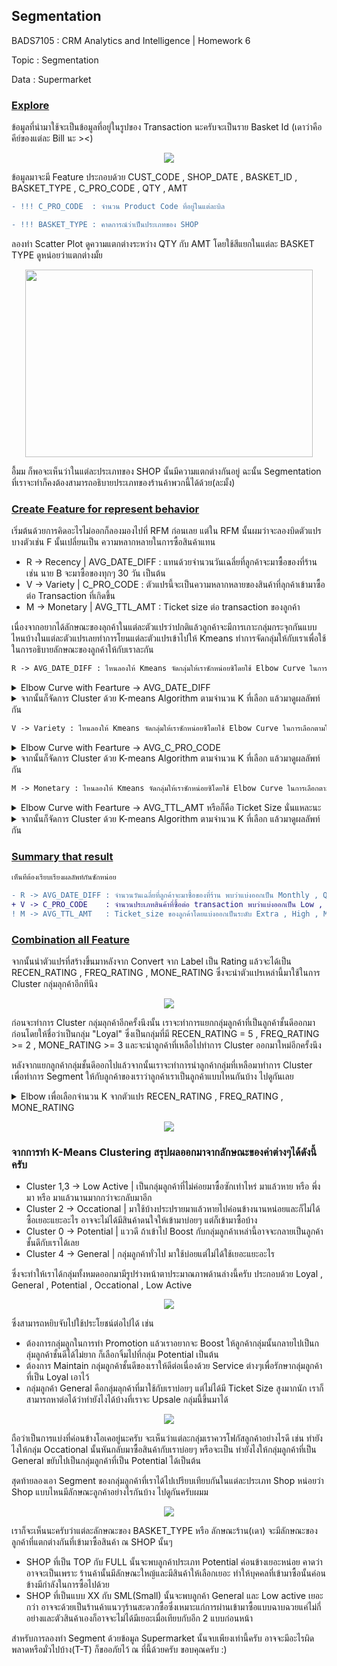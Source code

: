 ## **Segmentation**

BADS7105 : CRM Analytics and Intelligence | Homework 6

Topic : Segmentation 

Data : Supermarket

### <ins>Explore</ins>

  ข้อมูลที่นำมาใช้จะเป็นข้อมูลที่อยู่ในรูปของ Transaction นะครับจะเป็นราย Basket Id (เดาว่าคือคีย์ของแต่ละ Bill นะ ><)

<p align="center">
 <img  src="./Explore_Pic_01.JPG">
</p>

ข้อมูลมาจะมี Feature ประกอบด้วย CUST_CODE , SHOP_DATE , BASKET_ID , BASKET_TYPE , C_PRO_CODE , QTY , AMT

```diff
- !!! C_PRO_CODE  : จำนวน Product Code ที่อยู่ในแต่ละบิล 

- !!! BASKET_TYPE : คาดการณ์ว่าเป็นประเภทของ SHOP 
```
ลองทำ Scatter Plot ดูความแตกต่างระหว่าง QTY กับ AMT โดยใช้สีแยกในแต่ละ BASKET TYPE ดูหน่อยว่าแตกต่างมั้ย

<p align="center">
 <img  width="460" height="300" src="./SCATTER_OVERALL.png">
</p>

อื้มม ก็พอจะเห็นว่าในแต่ละประเภทของ SHOP นั้นมีความแตกต่างกันอยู่ ฉะนั้น Segmentation ที่เราจะทำก็คงต้องสามารถอธิบายประเภทของร้านค้าพวกนี้ได้ด้วย(ละมั้ง)

<!-- ![table](./Explore_Pic_01.JPG) -->

### <ins>Create Feature for represent behavior</ins>

  เริ่มต้นด้วยการคิดอะไรไม่ออกก็ลองมองไปที่ RFM ก่อนเลย แต่ใน RFM นั้นผมว่าจะลองบิดตัวแปรบางตัวเช่น F นั้นเปลี่ยนเป็น ความหลากหลายในการซื้อสินค้าแทน
- R -> Recency | AVG_DATE_DIFF : แทนด้วยจำนวนวันเฉลี่ยที่ลูกค้าจะมาซื้อของที่ร้าน เช่น นาย B จะมาซื้อของทุกๆ 30 วัน เป็นต้น
- V -> Variety | C_PRO_CODE : ตัวแปรนี้จะเป็นความหลากหลายของสินค้าที่ลุกค้าเข้ามาซื้อต่อ Transaction ที่เกิดขึ้น
- M -> Monetary | AVG_TTL_AMT : Ticket size ต่อ transaction ของลูกค้า 

เนื่องจากอยากได้ลักษณะของลุกค้าในแต่ละตัวแปรว่าปกติแล้วลูกค้าจะมีการเกาะกลุ่มกระจุกกันแบบไหนบ้างในแต่ละตัวแปรเลยทำการโยนแต่ละตัวแปรเข้าไปให้ Kmeans ทำการจัดกลุ่มให้กับเราเพื่อใช้ในการอธิบายลักษณะของลูกค้าให้กับเราละกัน

```diff
R -> AVG_DATE_DIFF : ไหนลองให้ Kmeans จัดกลุ่มให้เราซักหน่อยซิโดยใช้ Elbow Curve ในการเลือกตามใน spoil 
```

<details> 
  <summary>Elbow Curve with Fearture -> AVG_DATE_DIFF </summary>
  <p align="center">
    <img  width="460" height="300" src="./Elbow_recen.png">
    
    จิ้มๆเอาตรง 4 ละกัน กำลังหักข้อพอดี 5555
    ปล.ทำการ Scale ด้วย Standatdize เด้อออ
  </p> 
</details>

<details> 
  <summary>จากนั้นก็จัดการ Cluster ด้วย K-means Algorithm ตามจำนวน K ที่เลือก แล้วมาดูผลลัพท์กัน</summary>
  <p align="center">
    <img  src="./Kclus_recen.JPG">
    
    ก็จากผลลัพท์ที่ได้เลยลอง Groupby Data ด้วย Kmeans ที่แบ่งออกมาได้จึงสรุป Label ให้แต่ละกลุ่มออกเป็นดังนี้
    
    - Cluster 0 : ตั้งชื่อให้ว่าเป็นกลุ่มที่มีลักษณะมาซื้อสินค้าระดับ Quarterly ละกัน
    - Cluster 1 : ตั้งชื่อให้ว่าเป็นกลุ่มที่มีลักษณะมาซื้อสินค้าระดับ Yearly ละกัน
    - Cluster 2 : ตั้งชื่อให้ว่าเป็นกลุ่มที่มีลักษณะมาซื้อสินค้าระดับ Outlier ไปเลยนานๆใช้ทีไม่ดีเลยนะลูกค้ากลุ่มนี้
    - Cluster 3 : ตั้งชื่อให้ว่าเป็นกลุ่มที่มีลักษณะมาซื้อสินค้าระดับ Monthly ละกัน กลุ่มนี้น่าจะเป็นกลุ่มลูกค้าที่ดีในแง่ของการมาซื้อของที่ร้าน เนื่องจากมาค่อนข้างบ่อย
    
    ##ลืมบอกไป ลูกค้าที่นำมา Cluster ในกลุ่มตัวแปรนี้จะตัดลูกค้าที่เคยมาซื้อของที่ร้านครั้งเดียวออกนะ กลุ่มนั้นก็จะถูกจำแนกเป็น Come Once ไปแทน เนื่องจากพึ่งมาแค่ครั้งเดียวไม่สามารถหาจำนวนวันที่จะมาอีกได้ 
    อีกอย่างคิดว่าการที่เค้ามาแค่ครั้งเดียวอาจจะยังไม่สามารถอธิบายอะไรได้มากพอ เนื่องจากปกติแล้วร้านค้าก็มักจะมีเหล่าลูกค้าที่ผ่านมาและผ่านไปอยู่เสมอๆนั่นแหละ
  </p> 
</details>

```diff
V -> Variety : ไหนลองให้ Kmeans จัดกลุ่มให้เราซักหน่อยซิโดยใช้ Elbow Curve ในการเลือกตามใน spoil 
```

<details> 
  <summary>Elbow Curve with Fearture -> AVG_C_PRO_CODE </summary>
  <p align="center">
    <img  width="460" height="300" src="./Elbow_freq.png">
    
    Choosen K = 5
    ปล.ทำการ Scale ด้วย Standatdize เด้อออ
  </p> 
</details>

<details> 
  <summary>จากนั้นก็จัดการ Cluster ด้วย K-means Algorithm ตามจำนวน K ที่เลือก แล้วมาดูผลลัพท์กัน</summary>
  <p align="center">
    <img  src="./Kclus_freq.JPG">
    
    ก็จากผลลัพท์ที่ได้เลยลอง Groupby Data ด้วย Kmeans ที่แบ่งออกมาได้โดยจะเห็นว่าจะแบ่งเป็นระดับต่างๆของความหลากหลายในการซื้อ จึงสรุป Label ให้แต่ละกลุ่มออกเป็นดังนี้
    
    - Cluster 2 -> Low : ซื้อครั้งนึงไม่กี่ประเภทสินค้า
    - Cluster 0 -> Medium : ซื้อระดับกลางๆ 
    - Cluster 1,4,3 -> High : ซื้่อที่หลายประเภทมาก
    
  </p> 
</details>

```diff
M -> Monetary : ไหนลองให้ Kmeans จัดกลุ่มให้เราซักหน่อยซิโดยใช้ Elbow Curve ในการเลือกตามใน spoil 
```

<details> 
  <summary>Elbow Curve with Fearture -> AVG_TTL_AMT หรือก็คือ Ticket Size นั่นแหละนะ </summary>
  <p align="center">
    <img  width="460" height="300" src="./Elbow_mone.png">
    
    Choosen K = 5
    ปล.ทำการ Scale ด้วย Standatdize เด้อออ
  </p> 
</details>

<details> 
  <summary>จากนั้นก็จัดการ Cluster ด้วย K-means Algorithm ตามจำนวน K ที่เลือก แล้วมาดูผลลัพท์กัน</summary>
  <p align="center">
    <img  src="./Kclus_mone.JPG">
    
    ก็จากผลลัพท์ที่ได้เลยลอง Groupby Data ด้วย Kmeans ที่แบ่งออกมาได้ เนื่องจากเป็น Ticket_size เลยนำลักษณะของกลุ่มที่ได้แบ่งเป็นระดับของการใช้จ่ายขึ้นมา
    
    - Cluster 0 -> Low 
    - Cluster 2 -> Medium 
    - Cluster 1 -> Moderate 
    - Cluster 3 -> High 
    - Cluster 4 -> Extra 
    
  </p> 
</details>

### <ins>Summary that result</ins>

```diff 
เห็นทีต้องเรียบเรียงผลลัพท์กันซักหน่อย

- R -> AVG_DATE_DIFF : จำนวนวันเฉลี่ยที่ลูกค้าจะมาซื้อของที่ร้าน พบว่าแบ่งออกเป็น Monthly , Quarterly , Yearly , Outlier , Come Once โดยให้ Rating เป็น 5 , 4 , 3 , 2 , 1 ตามลำดับ 
+ V -> C_PRO_CODE    : จำนวนประเภทสินค้าที่ซื้อต่อ transaction พบว่าแบ่งออกเป็น Low , Medium , High โดยให้ Rating เป็น 3 , 2 , 1 ตามลำดับ 
! M -> AVG_TTL_AMT   : Ticket_size ของลูกค้าโดยแบ่งออกเป็นระดับ Extra , High , Moderate , Medium , Low โดยให้ Rating เป็น 5 , 4 , 3 , 2 , 1 ตามลำดับ 

```

### <ins>Combination all Feature</ins>

จากนั้นนำตัวแปรที่สร้างขึ้นมาหลังจาก Convert จาก Label เป็น Rating แล้วจะได้เป็น RECEN_RATING , FREQ_RATING , MONE_RATING ซึ่งจะนำตัวแปรเหล่านี้มาใช้ในการ Cluster กลุ่มลุกค้าอีกทีนึง

<p align="center">
 <img  src="./combination_fearture.JPG">
</p>

ก่อนจะทำการ Cluster กลุ่มลุกค้าอีกครั้งนึงนั้น เราจะทำการแยกกลุ่มลูกค้าที่เป็นลูกค้าชั้นดีออกมาก่อนโดยให้ชื่อว่าเป็นกลุ่ม "Loyal" ซึ่งเป็นกลุ่มที่มี RECEN_RATING = 5 , FREQ_RATING >= 2 , MONE_RATING >= 3
และจะนำลูกค้าที่เหลือไปทำการ Cluster ออกมาใหม่อีกครั้งนึง

หลังจากแยกลูกค้ากลุ่มชั้นดีออกไปแล้วจากนั้นเราจะทำการนำลูกค้ากลุ่มที่เหลือมาทำการ Cluster เพื่อทำการ Segment ให้กับลูกค้าของเราว่าลูกค้าเราเป็นลูกค้าแบบไหนกันบ้าง ไปดูกันเลย
<details> 
  <summary>Elbow เพื่อเลือกจำนวน K จากตัวแปร RECEN_RATING , FREQ_RATING , MONE_RATING </summary>
  <p align="center">
    <img  width="460" height="300" src="./Elbow_cluster_all.png">
  </p>
</details>

<p align="center">
  <img  src="./Kclus_cust_all.JPG">
</p>

### จากการทำ K-Means Clustering สรุปผลออกมาจากลักษณะของค่าต่างๆได้ดังนี้ครับ

- Cluster 1,3 -> Low Active | เป็นกลุ่มลูกค้าที่ไม่ค่อยมาซื้อซักเท่าไหร่ มาแล้วหาย หรือ พึ่งมา หรือ มาแล้วนานมากกว่าจะกลับมาอีก  
- Cluster 2 -> Occational | มาใช้บ้างประปรายมาแล้วหายไปค่อนข้างนานหน่อยและก็ไม่ได้ซื้อเยอะแยะอะไร อาจจะไม่ได้มีสินค้าดนใจให้เข้ามาบ่อยๆ แต่ก็เข้ามาซื้อบ้าง
- Cluster 0 -> Potential  | แววดี ถ้าเข้าไป Boost กับกลุ่มลูกค้าเหล่านี้อาจจะกลายเป็นลูกค้าชั้นดีกับเราได้เลย
- Cluster 4 -> General | กลุ่มลูกค้าทั่วไป มาใช้บ่อยแต่ไม่ได้ใช้เยอะแยะอะไร 

ซึ่งจะทำให้เราได้กลุ่มทั้งหมดออกมามีรูปร่างหน้าตาประมาณภาพด้านล่างนี้ครับ ประกอบด้วย Loyal , General , Potential , Occational , Low Active 

<p align="center">
  <img  src="./Heat_Map_Cluster.png">
</p>

ซึ่งสามารถหยิบจับไปใช้ประโยชน์ต่อไปได้ เช่น

- ต้องการกลุ่มลูกในการทำ Promotion แล้วเราอยากจะ Boost ให้ลูกค้ากลุ่มนั้นกลายไปเป็นกลุ่มลูกค้าชั้นดีได้ไม่ยาก ก็เลือกจิ้มไปที่กลุ่ม Potential เป็นต้น
- ต้องการ Maintain กลุ่มลูกค้าชั้นดีของเราให้ดีต่อเนื่องด้วย Service ต่างๆเพื่อรักษากลุ่มลูกค้าที่เป็น Loyal เอาไว้
- กลุ่มลูกค้า General คือกลุ่มลุกค้าที่มาใช้กับเราบ่อยๆ แต่ไม่ได้มี Ticket Size สูงมากนัก เราก็สามารถหาต่อได้ว่าทำยังไงได้บ้างที่เราจะ Upsale กลุ่มนี้ขึ้นมาได้

<p align="center">
  <img  src="./Bubble_Cluster.png">
</p>

ถือว่าเป็นการแบ่งที่ค่อนข้างโอเคอยู่นะครับ จะเห็นว่าแต่ละกลุ่มเราควรโฟกัสลูกค้าอย่างไรดี เช่น ทำยังไงให้กลุ่ม Occational นั้นหันกลับมาซื้อสินค้ากับเราบ่อยๆ 
หรือจะเป็น ทำยังไงให้กลุ่มลูกค้าที่เป็น General ขยับไปเป็นกลุ่มลูกค้าที่เป็น Potential ได้เป็นต้น

สุดท้ายลองเอา Segment ของกลุ่มลูกค้าที่เราได้ไปเปรียบเทียบกันในแต่ละประเภท Shop หน่อยว่า Shop แบบไหนมีลักษณะลูกค้าอย่างไรกันบ้าง ไปดูกันครับผมม

<p align="center">
  <img  src="./Pack_all_basket_type.png">
</p>

เราก็จะเห็นนะครับว่าแต่ละลักษณะของ BASKET_TYPE หรือ ลักษณะร้าน(เดา) จะมีลักษณะของลูกค้าที่แตกต่างกันที่เข้ามาซื้อสินค้า ณ SHOP นั้นๆ

- SHOP ที่เป็น TOP กับ FULL นั้นจะพบลูกค้าประเภท Potential ค่อนข้างเยอะหน่อย คาดว่าอาจจะเป็นเพราะ ร้านค้านั้นมีลักษณะใหญ้และมีสินค้าให้เลือกเยอะ ทำให้บุคคลที่เข้ามาซื้อนั้นค่อนข้างมีกำลังในการซื้อไปด้วย
- SHOP ที่เป็นแบบ XX กับ SML(Small) นั้นจะพบลูกค้า General และ Low active เยอะกว่า อาจจะด้วยเป็นร้านค้าแนวๆร้านสะดวกซื้อซึ่งเหมาะแก่การผ่านเข้ามาซื้อแบบฉาบฉวยแค่ไม่กี่อย่างและตัวสินค้าเองก็อาจจะไม่ได้มีเยอะเมื่อเทียบกับอีก 2 แบบก่อนหน้า



สำหรับการลองทำ Segment ด้วยข้อมูล Supermarket นั้นจบเพียงเท่านี้ครับ อาจจะมีอะไรผิดพลาดหรือมั่วไปบ้าง(T-T) ก็ขออภัยไว้ ณ ที่นี้ด้วยครับ ขอบคุณครับ :)
